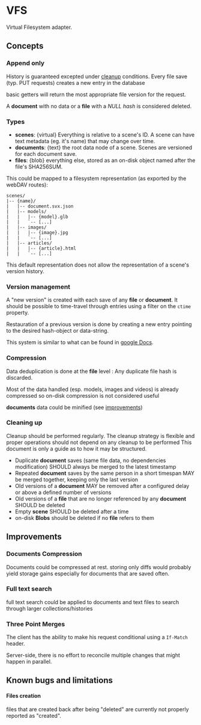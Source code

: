 
# VFS

Virtual Filesystem adapter.

## Concepts

### Append only

History is guaranteed excepted under [cleanup](#Cleaning-up) conditions. Every file save (typ. PUT requests) creates a new entry in the database

basic getters will return the most appropriate file version for the request.

A **document** with no data or a **file** with a *NULL* *hash* is considered deleted. 


### Types

 - **scenes**: {virtual} Everything is relative to a scene's ID. A scene can have text metadata (eg. it's name) that may change over time.
 - **documents**: {text} the root data node of a scene. Scenes are versioned for each document save.
 - **files**: {blob} everything else, stored as an on-disk object named after the file's SHA256SUM.

This could be mapped to a filesystem representation (as exported by the webDAV routes):

```
scenes/
|-- {name}/
|   |-- document.svx.json
|   |-- models/
|   |   |-- {model}.glb
|   |   `-- [...]
|   |-- images/
|   |   |-- {image}.jpg
|   |   `-- [...]
|   |-- articles/
|   |   |-- {article}.html
|   |   `-- [...]
```

This default representation does not allow the representation of a scene's version history.


### Version management

A "new version" is created with each save of any **file** or **document**.
It should be possible to time-travel through entries using a filter on the `ctime` property.

Restauration of a previous version is done by creating a new entry pointing to the desired hash-object or data-string.

This system is similar to what can be found in [google Docs](https://support.google.com/docs/answer/190843).



### Compression

Data deduplication is done at the **file** level : Any duplicate file hash is discarded.

Most of the data handled (esp. models, images and videos) is already compressed so on-disk compression is not considered useful

**documents** data could be minified (see [improvements](#Improvements))


### Cleaning up

Cleanup should be performed regularly. The cleanup strategy is flexible and proper operations should not depend on any cleanup to be performed
This document is only a guide as to how it may be structured.

- Duplicate **document** saves (same file data, no dependencies modification) SHOULD always be merged to the latest timestamp
- Repeated **document** saves by the same person in a short timespan MAY be merged together, keeping only the last version
- Old versions of a **document** MAY be removed after a configured delay or above a defined number of versions
- Old versions of a **file** that are no longer referenced by any **document** SHOULD be deleted
- Empty **scene** SHOULD be deleted after a time
- on-disk **Blobs** should be deleted if no **file** refers to them


## Improvements

### Documents Compression

Documents could be compressed at rest. storing only diffs would probably yield storage gains especially for documents that are saved often.

### Full text search

full text search could be applied to documents and text files to search through larger collections/histories

### Three Point Merges

The client has the ability to make his request conditional using a `If-Match` header.

Server-side, there is no effort to reconcile multiple changes that might happen in parallel.


## Known bugs and limitations

#### Files creation

files that are created back after being "deleted" are currently not properly reported as "created".